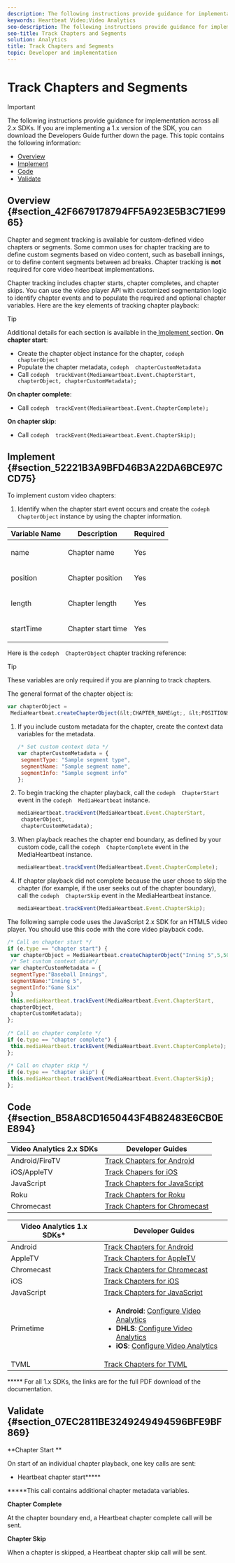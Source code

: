 ```yaml
---
description: The following instructions provide guidance for implementation across all 2.x SDKs.
keywords: Heartbeat Video;Video Analytics
seo-description: The following instructions provide guidance for implementation across all 2.x SDKs.
seo-title: Track Chapters and Segments
solution: Analytics
title: Track Chapters and Segments
topic: Developer and implementation
---
```


# Track Chapters and Segments

>[!IMPORTANT]
>
>The following instructions provide guidance for implementation across all 2.x SDKs. If you are implementing a 1.x version of the SDK, you can download the Developers Guide further down the page.
This topic contains the following information:


* [ Overview ](c_vhl_track-chap-segments.md#concept_8B95F957C85C4B23A1E934A094471998/section_42F6679178794FF5A923E5B3C71E9965)
* [ Implement ](c_vhl_track-chap-segments.md#concept_8B95F957C85C4B23A1E934A094471998/section_52221B3A9BFD46B3A22DA6BCE97CCD75)
* [ Code ](c_vhl_track-chap-segments.md#concept_8B95F957C85C4B23A1E934A094471998/section_B58A8CD1650443F4B82483E6CB0EE894)
* [ Validate ](c_vhl_track-chap-segments.md#concept_8B95F957C85C4B23A1E934A094471998/section_07EC2811BE3249249494596BFE9BF869)

## Overview {#section_42F6679178794FF5A923E5B3C71E9965}

Chapter and segment tracking is available for custom-defined video chapters or segments. Some common uses for chapter tracking are to define custom segments based on video content, such as baseball innings, or to define content segments between ad breaks. Chapter tracking is **not** required for core video heartbeat implementations.

Chapter tracking includes chapter starts, chapter completes, and chapter skips. You can use the video player API with customized segmentation logic to identify chapter events and to populate the required and optional chapter variables. Here are the key elements of tracking chapter playback:

>[!TIP]
>
>Additional details for each section is available in the[ Implement ](c_vhl_track-chap-segments.md#concept_8B95F957C85C4B23A1E934A094471998/section_52221B3A9BFD46B3A22DA6BCE97CCD75) section.
**On chapter start**:


* Create the chapter object instance for the chapter, `codeph  chapterObject`
* Populate the chapter metadata, `codeph  chapterCustomMetadata`
* Call `codeph  trackEvent(MediaHeartbeat.Event.ChapterStart, chapterObject, chapterCustomMetadata);`

**On chapter complete**:


* Call `codeph  trackEvent(MediaHeartbeat.Event.ChapterComplete);`

**On chapter skip**:


* Call `codeph  trackEvent(MediaHeartbeat.Event.ChapterSkip);`

## Implement {#section_52221B3A9BFD46B3A22DA6BCE97CCD75}

To implement custom video chapters:


1. Identify when the chapter start event occurs and create the `codeph  ChapterObject` instance by using the chapter information.
<table id="table_840ABDA54A4A436996464D59D04ABB4D"> 
 <tgroup cols="3"> 
  <colspec colnum="1" colname="col1" colwidth="*" /> 
  <colspec colnum="2" colname="col2" colwidth="*" /> 
  <colspec colnum="3" colname="col3" colwidth="*" align="center" /> 
  <thead> 
   <tr> 
    <th colname="col1" class="entry"> Variable Name </th> 
    <th colname="col2" class="entry"> Description </th> 
    <th colname="col3" class="entry"> Required </th> 
   </tr> 
  </thead> 
  <tbody> 
   <tr> 
    <td colname="col1"> <p>name </p> </td> 
    <td colname="col2"> <p>Chapter name </p> </td> 
    <td colname="col3"> <p>Yes </p> </td> 
   </tr> 
   <tr> 
    <td colname="col1"> <p>position </p> </td> 
    <td colname="col2"> <p>Chapter position </p> </td> 
    <td colname="col3"> <p>Yes </p> </td> 
   </tr> 
   <tr> 
    <td colname="col1"> <p>length </p> </td> 
    <td colname="col2"> <p>Chapter length </p> </td> 
    <td colname="col3"> <p>Yes </p> </td> 
   </tr> 
   <tr> 
    <td colname="col1"> <p>startTime </p> </td> 
    <td colname="col2"> <p>Chapter start time </p> </td> 
    <td colname="col3"> <p>Yes </p> </td> 
   </tr> 
  </tbody> 
 </tgroup> 
</table>

   Here is the `codeph  ChapterObject` chapter tracking reference:
   >[!TIP]
   >
   >These variables are only required if you are planning to track chapters.
   
   The general format of the chapter object is:
   ```js
   var chapterObject = 
    MediaHeartbeat.createChapterObject(&lt;CHAPTER_NAME&gt;, &lt;POSITION&gt;, &lt;LENGTH&gt;, &lt;START_TIME&gt;);
   ```
   
   
1. If you include custom metadata for the chapter, create the context data variables for the metadata.
   
   ```js
   /* Set custom context data */ 
   var chapterCustomMetadata = { 
    segmentType: "Sample segment type", 
    segmentName: "Sample segment name", 
    segmentInfo: "Sample segment info" 
   }; 
   
   ```
   
   
1. To begin tracking the chapter playback, call the `codeph  ChapterStart` event in the `codeph  MediaHeartbeat` instance.
   
   ```js
   mediaHeartbeat.trackEvent(MediaHeartbeat.Event.ChapterStart, 
    chapterObject, 
    chapterCustomMetadata);
   ```
   
   
1. When playback reaches the chapter end boundary, as defined by your custom code, call the `codeph  ChapterComplete` event in the MediaHeartbeat instance.
   
   ```js
   mediaHeartbeat.trackEvent(MediaHeartbeat.Event.ChapterComplete);
   ```
   
   
1. If chapter playback did not complete because the user chose to skip the chapter (for example, if the user seeks out of the chapter boundary), call the `codeph  ChapterSkip` event in the MediaHeartbeat instance.
   
   ```js
   mediaHeartbeat.trackEvent(MediaHeartbeat.Event.ChapterSkip);
   ```
   
   

The following sample code uses the JavaScript 2.x SDK for an HTML5 video player. You should use this code with the core video playback code.
```js
/* Call on chapter start */ 
if (e.type == "chapter start") { 
 var chapterObject = MediaHeartbeat.createChapterObject("Inning 5",5,500,2500); 
 /* Set custom context data*/ 
 var chapterCustomMetadata = { 
 segmentType:"Baseball Innings", 
 segmentName:"Inning 5", 
 segmentInfo:"Game Six" 
 } 
 this.mediaHeartbeat.trackEvent(MediaHeartbeat.Event.ChapterStart, 
 chapterObject, 
 chapterCustomMetadata); 
}; 
 
/* Call on chapter complete */ 
if (e.type == "chapter complete") { 
 this.mediaHeartbeat.trackEvent(MediaHeartbeat.Event.ChapterComplete); 
}; 
 
/* Call on chapter skip */ 
if (e.type == "chapter skip") { 
 this.mediaHeartbeat.trackEvent(MediaHeartbeat.Event.ChapterSkip); 
}; 

```

## Code {#section_B58A8CD1650443F4B82483E6CB0EE894}

<table id="table_1FC1BC9FE48C4B8699B84EE4138315D5"> 
 <tgroup cols="3" rowsep="1"> 
  <colspec colnum="1" colname="col1" colwidth="1.00*" /> 
  <colspec colnum="2" colname="col2" colwidth="1.62*" /> 
  <colspec colname="col3" colnum="3" colwidth="4.78*" /> 
  <thead> 
   <tr> 
    <th namest="col1" nameend="col2" class="entry"> Video Analytics 2.x SDKs </th> 
    <th colname="col3" class="entry"> Developer Guides </th> 
   </tr> 
  </thead> 
  <tbody> 
   <tr> 
    <td namest="col1" nameend="col2"> Android/FireTV </td> 
    <td colname="col3"> <a href="https://marketing.adobe.com/resources/help/en_US/sc/appmeasurement/hbvideo/android_2.0/t_vhl_track-chap_android.html" format="html" scope="external"> Track Chapters for Android </a> </td> 
   </tr> 
   <tr> 
    <td namest="col1" nameend="col2"> iOS/AppleTV </td> 
    <td colname="col3"> <a href="https://marketing.adobe.com/resources/help/en_US/sc/appmeasurement/hbvideo/ios_2.0/t_vhl_track-chap_ios.html" format="html" scope="external"> Track Chapers for iOS </a> </td> 
   </tr> 
   <tr> 
    <td namest="col1" nameend="col2"> JavaScript </td> 
    <td colname="col3"> <a href="https://marketing.adobe.com/resources/help/en_US/sc/appmeasurement/hbvideo/js_2.0/t_vhl_track-chap_js.html" format="html" scope="external"> Track Chapters for JavaScript </a> </td> 
   </tr> 
   <tr> 
    <td namest="col1" nameend="col2"> Roku </td> 
    <td colname="col3"> <a href="https://marketing.adobe.com/resources/help/en_US/sc/appmeasurement/hbvideo/roku/c_vhl_conf-med-hrbts.html" format="html" scope="external"> Track Chapters for Roku </a> </td> 
   </tr> 
   <tr> 
    <td namest="col1" nameend="col2"> Chromecast </td> 
    <td colname="col3"> <a href="https://marketing.adobe.com/resources/help/en_US/sc/appmeasurement/hbvideo/chromecast/c_vhl_conf-med-hrbts-chromecast.html" format="html" scope="external"> Track Chapters for Chromecast </a> </td> 
   </tr> 
  </tbody> 
 </tgroup> 
</table>

<table id="table_DCD074D23E704CA79BC3734D1CF59A5B"> 
 <tgroup cols="3"> 
  <colspec colnum="1" colname="col1" colwidth="1.00*" /> 
  <colspec colnum="2" colname="col2" colwidth="1.55*" /> 
  <colspec colname="col3" colnum="3" colwidth="4.74*" /> 
  <thead> 
   <tr> 
    <th namest="col1" nameend="col2" class="entry"> Video Analytics 1.x SDKs* </th> 
    <th colname="col3" class="entry"> Developer Guides </th> 
   </tr> 
  </thead> 
  <tbody> 
   <tr> 
    <td namest="col1" nameend="col2"> Android </td> 
    <td colname="col3"> <a href="vhl-dev-guide-v15_android.pdf" format="pdf" scope="peer"> Track Chapters for Android </a> </td> 
   </tr> 
   <tr> 
    <td namest="col1" nameend="col2"> AppleTV </td> 
    <td colname="col3"> <a href="vhl-dev-guide-v1x_appletv.pdf" format="pdf" scope="peer"> Track Chapters for AppleTV </a> </td> 
   </tr> 
   <tr> 
    <td namest="col1" nameend="col2"> Chromecast </td> 
    <td colname="col3"> <a href="chromecast_1.x_sdk.pdf" format="pdf" scope="peer"> Track Chapters for Chromecast </a> </td> 
   </tr> 
   <tr> 
    <td namest="col1" nameend="col2"> iOS </td> 
    <td colname="col3"> <a href="vhl-dev-guide-v15_ios.pdf" format="pdf" scope="peer"> Track Chapters for iOS </a> </td> 
   </tr> 
   <tr> 
    <td namest="col1" nameend="col2"> JavaScript </td> 
    <td colname="col3"> <a href="vhl-dev-guide-v15_js.pdf" format="pdf" scope="peer"> Track Chapters for JavaScript </a> </td> 
   </tr> 
   <tr> 
    <td namest="col1" nameend="col2"> Primetime </td> 
    <td colname="col3"> 
     <ul id="ul_AE4FACC564D84FAF8BF241912B5D7761"> 
      <li id="li_372AFC4170B546E9867C160DBAAC0A5E"> <b>Android</b>: <a href="http://help.adobe.com/en_US/primetime/psdk/android/1.4/index.html#PSDKs-task-Initialize_and_configure_video_analytics_" format="html" scope="external"> Configure Video Analytics </a> </li> 
      <li id="li_224523B07B224A5099F18F06B0D14C87"> <b>DHLS</b>: <a href="http://help.adobe.com/en_US/primetime/psdk/dhls/index.html#PSDKs-task-Initialize_and_configure_video_analytics_ " format="html" scope="external"> Configure Video Analytics </a> </li> 
      <li id="li_C6A942B9468E45F0A9B1FA7CEF667BAF"> <b>iOS</b>: <a href="http://help.adobe.com/en_US/primetime/psdk/ios/1.4/index.html#PSDKs-task-Initialize_and_configure_video_analytics_" format="html" scope="external"> Configure Video Analytics </a> </li> 
     </ul> </td> 
   </tr> 
   <tr> 
    <td namest="col1" nameend="col2"> TVML </td> 
    <td colname="col3"> <a href="vhl_tvml.pdf" format="pdf" scope="peer"> Track Chapters for TVML </a> </td> 
   </tr> 
  </tbody> 
 </tgroup> 
</table>

***** For all 1.x SDKs, the links are for the full PDF download of the documentation.

## Validate {#section_07EC2811BE3249249494596BFE9BF869}

**Chapter Start **

On start of an individual chapter playback, one key calls are sent:


* Heartbeat chapter start*****

*****This call contains additional chapter metadata variables.

**Chapter Complete**

At the chapter boundary end, a Heartbeat chapter complete call will be sent.

**Chapter Skip**

When a chapter is skipped, a Heartbeat chapter skip call will be sent.

